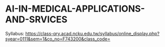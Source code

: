 # AI-IN-MEDICAL-APPLICATIONS-AND-SRVICES
Syllabus: https://class-qry.acad.ncku.edu.tw/syllabus/online_display.php?syear=0111&sem=1&co_no=F743200&class_code=
